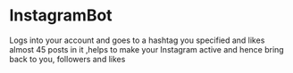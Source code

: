 # InstagramBot
Logs into your account and goes to a hashtag you specified and likes almost 45 posts in it ,helps to make your Instagram active and hence bring back to you, followers and likes
